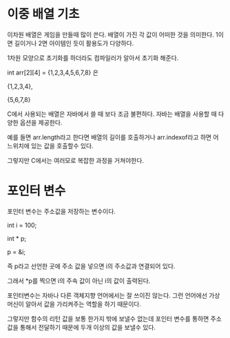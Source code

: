 # 이중 배열 기초

이차원 배열은 게임을 만들때 많이 쓴다. 배열이 가진 각 값이 어떠한 것을 의미한다. 1이면 길이거나 2면 아이템인 듯이 활용도가 다양하다.

1차원 모양으로 초기화를 하더라도 컴파일러가 알아서 초기화 해준다.

int arr\[2\]\[4\] = {1,2,3,4,5,6,7,8} 은

{1,2,3,4},

{5,6,7,8}

C에서 사용되는 배열은 자바에서 쓸 때 보다 조금 불편하다. 자바는 배열을 사용할 때 다양한 옵션을 제공한다.

예를 들면 arr.length라고 한다면 배열의 길이를 호출하거나 arr.indexof라고 하면 어느위치에 있는 값을 호출할수 있다.

그렇지만 C에서는 여러모로 복잡한 과정을 거쳐야한다.



# 포인터 변수

포인터 변수는 주소값을 저장하는 변수이다. 

int i = 100;

int \* p;

p = &i; 

즉 p라고 선언한 곳에 주소 값을 넣으면 i의 주소값과 연결되어 있다. 

그래서 \*p를 찍으면 i의 주속 값이 아닌 i의 값이 출력된다. 

포인터변수는 자바나 다른 객체지향 언어에서는 잘 쓰이진 않는다. 그런 언어에선 가상머신이 알아서 값을 가리켜주는 역할을 하기 때문이다. 

그렇지만 함수의 리턴 값을 보통 한가지 밖에 보낼수 없는데 포인터 변수를 통하면 주소값을 통해서 전달하기 때문에 두개 이상의 값을 보낼수 있다.

 





